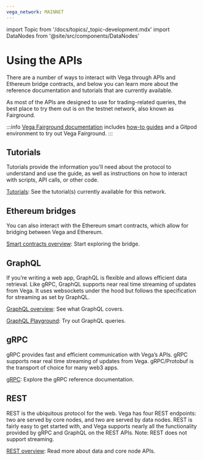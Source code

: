 ```yaml
---
vega_network: MAINNET
---
```

import Topic from '/docs/topics/_topic-development.mdx'
import DataNodes from '@site/src/components/DataNodes'

# Using the APIs

<Topic />

There are a number of ways to interact with Vega through APIs and Ethereum bridge contracts, and below you can learn more about the reference documentation and tutorials that are currently available.

As most of the APIs are designed to use for trading-related queries, the best place to try them out is on the testnet network, also known as Fairground. 

:::info 
[Vega Fairground documentation](https://docs.fairground.vega.xyz/) includes [how-to guides](https://docs.fairground.vega.xyz/docs/api-howtos/) and a Gitpod environment to try out Vega Fairground. 
:::

<DataNodes frontMatter={frontMatter} />

## Tutorials
Tutorials provide the information you'll need about the protocol to understand and use the guide, as well as instructions on how to interact with scripts, API calls, or other code. 

[Tutorials](../tutorials/index.md): See the tutorial(s) currently available for this network.

## Ethereum bridges
You can also interact with the Ethereum smart contracts, which allow for bridging between Vega and Ethereum.

[Smart contracts overview](./bridge/index.md): Start exploring the bridge.

## GraphQL
If you’re writing a web app, GraphQL is flexible and allows efficient data retrieval. Like gRPC, GraphQL supports near real time streaming of updates from Vega. It uses websockets under the hood but follows the specification for streaming as set by GraphQL.

[GraphQL overview](../graphql/generated.md): See what GraphQL covers. 

[GraphQL Playground](https://graphql.vega.community/query/playground): Try out GraphQL queries. 

## gRPC
gRPC provides fast and efficient communication with Vega’s APIs. gRPC supports near real time streaming of updates from Vega. gRPC/Protobuf is the transport of choice for many web3 apps.

[gRPC](../grpc/vega/vega.proto): Explore the gRPC reference documentation.

## REST
REST is the ubiquitous protocol for the web. Vega has four REST endpoints: two are served by core nodes, and two are served by data nodes. REST is fairly easy to get started with, and Vega supports nearly all the functionality provided by gRPC and GraphQL on the REST APIs. Note: REST does not support streaming.

[REST overview](./rest/overview.md): Read more about data and core node APIs.
